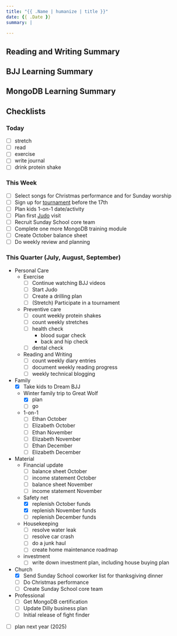 ```yaml
---
title: "{{ .Name | humanize | title }}"
date: {{ .Date }}
summary: |
  
---
```


## Reading and Writing Summary

## BJJ Learning Summary

## MongoDB Learning Summary

## Checklists

### Today

- [ ] stretch
- [ ] read
- [ ] exercise
- [ ] write journal
- [ ] drink protein shake

### This Week

- [ ] Select songs for Christmas performance and for Sunday worship
- [ ] Sign up for [tournament](https://grapplingx.smoothcomp.com/en/event/15682) before the 17th
- [ ] Plan kids 1-on-1 date/activity
- [ ] Plan first [Judo](https://sdjudo.com/) visit
- [ ] Recruit Sunday School core team
- [ ] Complete one more MongoDB training module
- [ ] Create October balance sheet
- [ ] Do weekly review and planning

### This Quarter (July, August, September)

- Personal Care
  - Exercise
    - [ ] Continue watching BJJ videos
    - [ ] Start Judo
    - [ ] Create a drilling plan
    - [ ] (Stretch) Participate in a tournament
  - Preventive care
    - [ ] count weekly protein shakes
    - [ ] count weekly stretches
    - [ ] health check
      - blood sugar check
      - back and hip check
    - [ ] dental check
  - Reading and Writing
    - [ ] count weekly diary entries
    - [ ] document weekly reading progress
    - [ ] weekly technical blogging
- Family
  - [x] Take kids to Dream BJJ
  - Winter family trip to Great Wolf
     - [x] plan
     - [ ] go
  - 1-on-1
     - [ ] Ethan October
     - [ ] Elizabeth October
     - [ ] Ethan November
     - [ ] Elizabeth November
     - [ ] Ethan December
     - [ ] Elizabeth December
- Material
  - Financial update
    - [ ] balance sheet October
    - [ ] income statement October
    - [ ] balance sheet November
    - [ ] income statement November
  - Safety net
    - [x] replenish October funds
    - [x] replenish November funds
    - [ ] replenish December funds
  - Housekeeping
    - [ ] resolve water leak
    - [ ] resolve car crash
    - [ ] do a junk haul
    - [ ] create home maintenance roadmap
  - investment
    - [ ] write down investment plan, including house buying plan
- Church
  - [x] Send Sunday School coworker list for thanksgiving dinner
  - [ ] Do Christmas performance
  - [ ] Create Sunday School core team
- Professional
  - [ ] Get MongoDB certification
  - [ ] Update Dilly business plan
  - [ ] Initial release of fight finder
- [ ] plan next year (2025)
